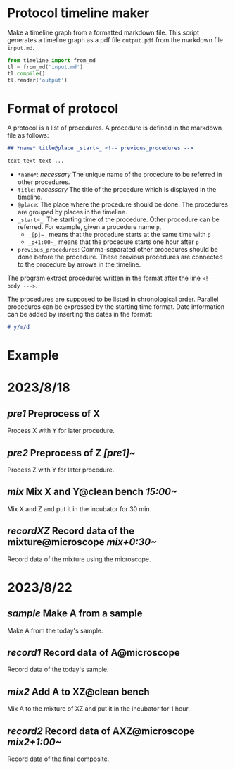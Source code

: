 Protocol timeline maker
==

Make a timeline graph from a formatted markdown file. This script generates a timeline graph as a pdf file `output.pdf` from the markdown file `input.md`.
```python
from timeline import from_md
tl = from_md('input.md')
tl.compile()
tl.render('output')
```


Format of protocol
==

A protocol is a list of procedures. A procedure is defined in the markdown file as follows:
```markdown
## *name* title@place _start~_ <!-- previous_procedures -->

text text text ...
```

- `*name*`: _necessary_ The unique name of the procedure to be referred in other procedures.
- `title`: _necessary_ The title of the procedure which is displayed in the timeline.
- `@place`: The place where the procedure should be done. The procedures are grouped by places in the timeline.
- `_start~_`: The starting time of the procedure. Other procedure can be referred. For example, given a procedure name `p`, 
  - `_[p]~_` means that the procedure starts at the same time with `p`
  - `_p+1:00~_` means that the procecure starts one hour after `p`
- `previous_procedures`: Comma-separated other procedures should be done before the procedure. These previous procedures are connected to the procedure by arrows in the timeline.

The program extract procedures written in the format after the line `<!--- body --->`.

The procedures are supposed to be listed in chronological order. Parallel procedures can be expressed by the starting time format. Date information can be added by inserting the dates in the format:
```markdown
# y/m/d
```


Example
==

<!--- body --->

# 2023/8/18
## *pre1* Preprocess of X

Process X with Y for later procedure.

## *pre2* Preprocess of Z _[pre1]~_

Process Z with Y for later procedure.

## *mix* Mix X and Y@clean bench _15:00~_ <!-- pre2, pre1 -->

Mix X and Z and put it in the incubator for 30 min.

## *recordXZ* Record data of the mixture@microscope _mix+0:30~_ <!-- mix -->

Record data of the mixture using the microscope.

# 2023/8/22
## *sample* Make A from a sample

Make A from the today's sample.

## *record1* Record data of A@microscope <!-- sample -->

Record data of the today's sample.

## *mix2* Add A to XZ@clean bench <!-- record1, recordXZ -->

Mix A to the mixture of XZ and put it in the incubator for 1 hour.

## *record2* Record data of AXZ@microscope _mix2+1:00~_ <!-- mix2 -->

Record data of the final composite.


